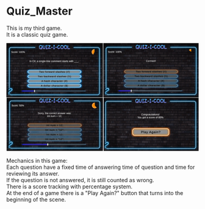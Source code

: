 # Quiz_Master
This is my third game.  
It is a classic quiz game.  

![alt text](https://github.com/ilya-nuhi/Quiz_Master/blob/main/Quiz_Master.png?raw=true)

Mechanics in this game:  
Each question have a fixed time of answering time of question and time for reviewing its answer.   
If the question is not answered, it is still counted as wrong.  
There is a score tracking with percentage system.  
At the end of a game there is a "Play Again?" button that turns into the beginning of the scene.  

